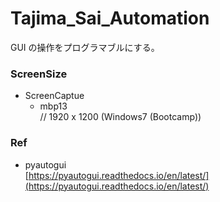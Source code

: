 # Tajima_Sai_Automation  

GUI の操作をプログラマブルにする。  


### ScreenSize  

- ScreenCaptue  
  - mbp13  
    // 1920 x 1200 (Windows7 (Bootcamp))


### Ref  

- pyautogui  
  [https://pyautogui.readthedocs.io/en/latest/](https://pyautogui.readthedocs.io/en/latest/)

